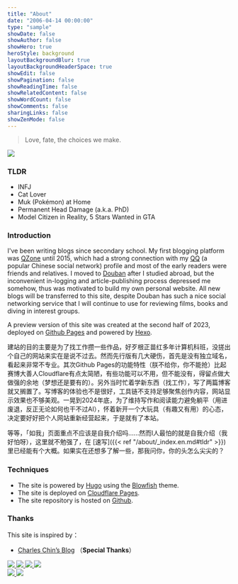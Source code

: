 ```yaml
---
title: "About"
date: "2006-04-14 00:00:00"
type: "sample"
showDate: false
showAuthor: false
showHero: true
heroStyle: background
layoutBackgroundBlur: true
layoutBackgroundHeaderSpace: true
showEdit: false
showPagination: false
showReadingTime: false
showRelatedContent: false
showWordCount: false
showComments: false
sharingLinks: false
showZenMode: false
---
```

<div class="greyQuote">
    <blockquote>
        <span id="hitokoto">Love, fate, the choices we make.</span>
    </blockquote>
</div>

<img class="nozoom" src="/ke.webp" class="about-avatar">


### TLDR

* INFJ
* Cat Lover
* Muk (Pokémon) at Home
* Permanent Head Damage (a.k.a. PhD)
* Model Citizen in Reality, 5 Stars Wanted in GTA

### Introduction

I've been writing blogs since secondary school. My first blogging platform was [QZone](https://en.wikipedia.org/wiki/Qzone) until 2015, which had a strong connection with my [QQ](https://en.wikipedia.org/wiki/Tencent_QQ) (a popular Chinese social network) profile and most of the early readers were friends and relatives. I moved to [Douban](https://en.wikipedia.org/wiki/Douban) after I studied abroad, but the inconvenient in-logging and article-publishing process depressed me somehow, thus was motivated to build my own personal website. All new blogs will be transferred to this site, despite Douban has such a nice social networking service that I will continue to use for reviewing films, books and diving in interest groups.

A preview version of this site was created at the second half of 2023, deployed on [Github Pages](https://pages.github.com/) and powered by [Hexo](https://hexo.io/). 

建站的目的主要是为了找工作攒一些作品，好歹根正苗红多年计算机科班，没搓出个自己的网站来实在是说不过去。然而先行版有几大硬伤，首先是没有独立域名，看起来非常不专业。其次Github Pages的功能特性（朕不给你，你不能抢）比起赛博大善人Cloudflare有点太简陋，有些功能可以不用，但不能没有，得留点做大做强的余地（梦想还是要有的）。另外当时忙着学新东西（找工作），写了两篇博客就又搁置了。写博客的体验也不是很好，工具链不支持足够聚焦创作内容，网站显示效果也不够美观。一晃到2024年底，为了维持写作和阅读能力避免躺平（用进废退，反正无论如何也干不过AI），怀着新开一个大玩具（有趣又有用）的心态，决定要好好把个人网站重新经营起来，于是就有了本站。

等等，「如我」页面重点不应该是自我介绍吗......然而I人最怕的就是自我介绍（我好怕呀），这里就不勉强了，在 [速写]({{< ref "/about/_index.en.md#tldr" >}}) 里已经能有个大概。如果实在还想多了解一些，那我问你，你的头怎么尖尖的？

### Techniques

* The site is powered by [Hugo](https://gohugo.io/) using the [Blowfish](https://github.com/nunocoracao/blowfish) theme.
* The site is deployed on [Cloudflare Pages](https://pages.cloudflare.com/).
* The site repository is hosted on [Github](https://github.com/shenke93/keshen.link).  
<!-- * 「一念」页面依赖 Mastodon 实例：[https://e5n.cc](https://e5n.cc)   -->
<!-- * 观影页面依赖 NeoDB：[https://neodb.social](https://neodb.social/users/eallion@e5n.cc/)
* 评论系统处于半关闭状态，依赖 Giscus：[https://giscus.app](https://giscus.app/) -->


### Thanks

This site is inspired by：

- [Charles Chin’s Blog](https://www.eallion.com/en/) （**Special Thanks**）

<div class="badge">
  <a href="https://html5.org/" target="_blank" rel="noopener noreferrer">
    <img class="nozoom" src="https://img.shields.io/badge/-HTML5-E34F26?style=flat&logo=html5&logoColor=white">
  </a>
  <a href="https://www.w3.org/Style/CSS/" target="_blank" rel="noopener noreferrer">
    <img class="nozoom" src="https://img.shields.io/badge/-CSS3-1572B6?style=flat&logo=css3&logoColor=white">
  </a>
  <a href="https://www.javascript.com/" target="_blank" rel="noopener noreferrer">
    <img class="nozoom" src="https://img.shields.io/badge/-JavaScript-F7DF1E?style=flat&logo=javascript&logoColor=white">
  </a>
  <a href="https://gohugo.io" target="_blank" rel="noopener noreferrer">
    <img class="nozoom" src="https://img.shields.io/badge/-Hugo-FF4088?style=flat&logo=Hugo&logoColor=white">
  </a>
</div>

<div class="badge">
  <!-- <a href="https://www.aliyun.com" target="_blank" rel="noopener noreferrer">
    <img class="nozoom" src="https://img.shields.io/badge/Aliyun-blue?style=flat&color=blue&labelColor=555&logo=Alibaba-Cloud&logoColor=fff">
  </a> -->
  <a href="https://www.cloudflare.com" target="_blank" rel="noopener noreferrer">
    <img class="nozoom" src="https://img.shields.io/badge/Cloudflare-blue?style=flat&color=blue&labelColor=555&logo=cloudflare&logoColor=fff">
  </a>
  <!-- <a href="https://docker.com/" target="_blank" rel="noopener noreferrer">
    <img class="nozoom" src="https://img.shields.io/badge/Docker-blue?style=flat&color=blue&labelColor=555&logo=Docker&logoColor=fff">
  </a> -->
  <!-- <a href="https://giscus.app/" target="_blank" rel="noopener noreferrer">
    <img class="nozoom" src="https://img.shields.io/badge/Giscus-blue?style=flat&color=blue&labelColor=555&logoColor=fff&logo=data:image/svg+xml;base64,PHN2ZyB4bWxucz0iaHR0cDovL3d3dy53My5vcmcvMjAwMC9zdmciIHdpZHRoPSIxZW0iIGhlaWdodD0iMWVtIiB2aWV3Qm94PSIwIDAgMjQgMjQiPjxwYXRoIGZpbGw9IndoaXRlIiBkPSJNNiAyTDIgOGwxMCAxNEwyMiA4bC00LTZ6Ii8+PC9zdmc+">
  </a> -->
  <a href="https://www.github.com" target="_blank" rel="noopener noreferrer">
    <img class="nozoom" src="https://img.shields.io/badge/GitHub-blue?style=flat&color=blue&labelColor=555&logo=GitHub&logoColor=fff">
  </a>
  <!-- <a href="https://github.com/actions" target="_blank" rel="noopener noreferrer">
    <img class="nozoom" src="https://img.shields.io/badge/GitHub%20Actions-blue?style=flat&color=blue&labelColor=555&logo=GitHub-Actions&logoColor=fff">
  </a> -->
  <!-- <a href="https://www.google.com" target="_blank" rel="noopener noreferrer">
    <img class="nozoom" src="https://img.shields.io/badge/Google-blue?style=flat&color=blue&labelColor=555&logo=Google&logoColor=fff">
  </a>
  <a href="https://fonts.google.com" target="_blank" rel="noopener noreferrer">
    <img class="nozoom" src="https://img.shields.io/badge/Google%20Fonts-blue?style=flat&color=blue&labelColor=555&logo=Google-Fonts&logoColor=fff">
  </a>
  <a href="https://gravatar.com/" target="_blank" rel="noopener noreferrer">
    <img class="nozoom" src="https://img.shields.io/badge/Gravatar-blue?style=flat&color=blue&labelColor=555&logo=Gravatar&logoColor=fff">
  </a>
  <a href="https://iconify.design/" target="_blank" rel="noopener noreferrer">
    <img class="nozoom" src="https://img.shields.io/badge/Iconify-blue?style=flat&color=blue&labelColor=555&logo=iconify&logoColor=fff">
  </a>
  <a href="https://www.jsdelivr.com/" target="_blank" rel="noopener noreferrer">
    <img class="nozoom" src="https://img.shields.io/badge/jsDelivr-blue?style=flat&color=blue&labelColor=555&logo=jsDelivr&logoColor=fff">
  </a>
  <a href="https://cloud.tencent.com" target="_blank" rel="noopener noreferrer">
    <img class="nozoom" src="https://img.shields.io/badge/Tencent%20Cloud-blue?style=flat&color=blue&labelColor=555&logo=tencent-qq&logoColor=fff">
  </a>
  <a href="https://vercel.com" target="_blank" rel="noopener noreferrer">
    <img class="nozoom" src="https://img.shields.io/badge/Vercel-blue?style=flat&color=blue&labelColor=555&logo=Vercel&logoColor=fff">
  </a> -->
  <!-- <a href="https://code.visualstudio.com/" target="_blank" rel="noopener noreferrer">
    <img class="nozoom" src="https://img.shields.io/badge/VS%20Code-blue?style=flat&color=blue&labelColor=555&logo=visual-studio-code&logoColor=fff">
  </a> -->
</div>
